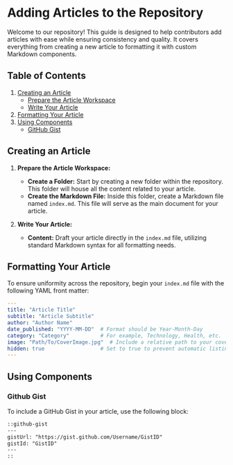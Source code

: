 # Adding Articles to the Repository

Welcome to our repository! This guide is designed to help contributors add articles with ease while ensuring consistency and quality. It covers everything from creating a new article to formatting it with custom Markdown components.

## Table of Contents

1. [Creating an Article](#creating-an-article)
   - [Prepare the Article Workspace](#prepare-the-article-workspace)
   - [Write Your Article](#write-your-article)
2. [Formatting Your Article](#formatting-your-article)
3. [Using Components](#using-components)
   - [GitHub Gist](#github-gist)

## Creating an Article

1. **Prepare the Article Workspace:**
   - **Create a Folder:** Start by creating a new folder within the repository. This folder will house all the content related to your article.
   - **Create the Markdown File:** Inside this folder, create a Markdown file named `index.md`. This file will serve as the main document for your article.

2. **Write Your Article:**
   - **Content:** Draft your article directly in the `index.md` file, utilizing standard Markdown syntax for all formatting needs.

## Formatting Your Article

To ensure uniformity across the repository, begin your `index.md` file with the following YAML front matter:

```yaml
---
title: "Article Title"
subtitle: "Article Subtitle"
author: "Author Name"
date_published: "YYYY-MM-DD"  # Format should be Year-Month-Day
category: "Category"          # For example, Technology, Health, etc.
image: "Path/To/CoverImage.jpg"  # Include a relative path to your cover image
hidden: true                  # Set to true to prevent automatic listing
---
```


## Using Components

### Github Gist

To include a GitHub Gist in your article, use the following block:

```md
::github-gist
---
gistUrl: "https://gist.github.com/Username/GistID"
gistId: "GistID"
---
::
```
